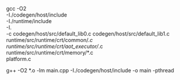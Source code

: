 
gcc -O2 \
    -I./codegen/host/include \
    -I./runtime/include \
    -I. \
    -c codegen/host/src/default_lib0.c codegen/host/src/default_lib1.c \
    runtime/src/runtime/crt/common/*.c \
    runtime/src/runtime/crt/aot_executor/*.c \
    runtime/src/runtime/crt/memory/*.c \
    platform.c
    
    
g++ -O2 *.o -lm main.cpp -I./codegen/host/include -o main -pthread